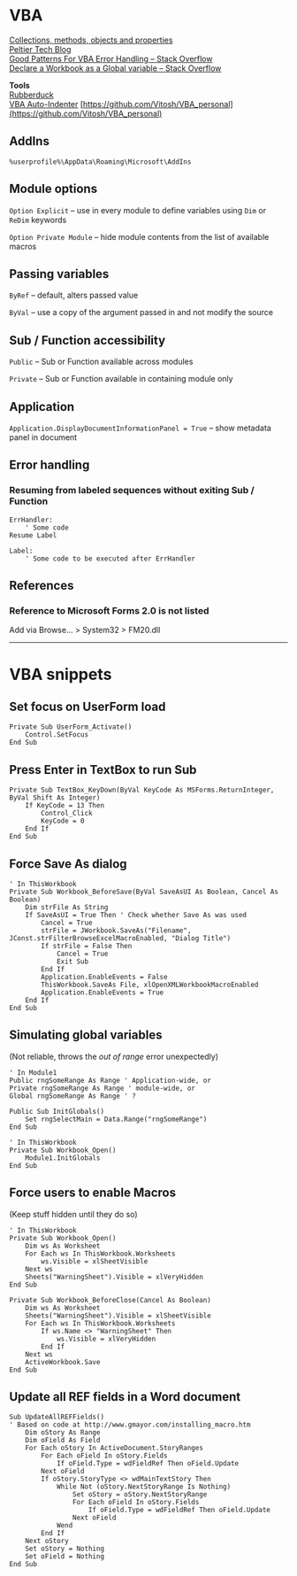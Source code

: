 # VBA 

[Collections, methods, objects and properties](https://www.wiseowl.co.uk/blog/s189/oop.htm)<br/>
[Peltier Tech Blog](https://peltiertech.com/)<br/>
[Good Patterns For VBA Error Handling – Stack Overflow](https://stackoverflow.com/questions/1038006/good-patterns-for-vba-error-handling)<br/>
[Declare a Workbook as a Global variable – Stack Overflow](https://stackoverflow.com/questions/31536519/declare-a-workbook-as-a-global-variable)

**Tools**<br/>
[Rubberduck](http://rubberduckvba.com/)<br/>
[VBA Auto-Indenter](https://www.automateexcel.com/vba/code-formatter/)
[https://github.com/Vitosh/VBA_personal](https://github.com/Vitosh/VBA_personal)

## AddIns

`%userprofile%\AppData\Roaming\Microsoft\AddIns`

## Module options

`Option Explicit` – use in every module to define variables using `Dim` or `ReDim` keywords

`Option Private Module` – hide module contents from the list of available macros

## Passing variables

`ByRef` – default,  alters passed value

`ByVal` – use a copy of the argument passed in and not modify the source

## Sub / Function accessibility

`Public` – Sub or Function available across modules

`Private` – Sub or Function available in containing module only

## Application

`Application.DisplayDocumentInformationPanel = True` – show metadata panel in document

## Error handling

### Resuming from labeled sequences without exiting Sub / Function

    ErrHandler:
        ' Some code
    Resume Label

    Label:
        ' Some code to be executed after ErrHandler  

## References

### Reference to Microsoft Forms 2.0 is not listed

Add via Browse... > System32 > FM20.dll 

***

# VBA snippets

## Set focus on UserForm load

    Private Sub UserForm_Activate()
        Control.SetFocus
    End Sub

## Press Enter in TextBox to run Sub

    Private Sub TextBox_KeyDown(ByVal KeyCode As MSForms.ReturnInteger, ByVal Shift As Integer)
        If KeyCode = 13 Then
            Control_Click
            KeyCode = 0
        End If
    End Sub

## Force Save As dialog

    ' In ThisWorkbook
    Private Sub Workbook_BeforeSave(ByVal SaveAsUI As Boolean, Cancel As Boolean)
        Dim strFile As String
        If SaveAsUI = True Then ' Check whether Save As was used
            Cancel = True
            strFile = JWorkbook.SaveAs("Filename", JConst.strFilterBrowseExcelMacroEnabled, "Dialog Title")
            If strFile = False Then
                Cancel = True
                Exit Sub
            End If
            Application.EnableEvents = False 
            ThisWorkbook.SaveAs File, xlOpenXMLWorkbookMacroEnabled
            Application.EnableEvents = True
        End If
    End Sub

## Simulating global variables

(Not reliable, throws the _out of range_ error unexpectedly)

    ' In Module1
    Public rngSomeRange As Range ' Application-wide, or
    Private rngSomeRange As Range ' module-wide, or
    Global rngSomeRange As Range ' ?

    Public Sub InitGlobals()
        Set rngSelectMain = Data.Range("rngSomeRange")
    End Sub

    ' In ThisWorkbook
    Private Sub Workbook_Open()
        Module1.InitGlobals
    End Sub

## Force users to enable Macros

(Keep stuff hidden until they do so)

    ' In ThisWorkbook
    Private Sub Workbook_Open()
        Dim ws As Worksheet
        For Each ws In ThisWorkbook.Worksheets
            ws.Visible = xlSheetVisible
        Next ws
        Sheets("WarningSheet").Visible = xlVeryHidden
    End Sub

    Private Sub Workbook_BeforeClose(Cancel As Boolean)
        Dim ws As Worksheet
        Sheets("WarningSheet").Visible = xlSheetVisible
        For Each ws In ThisWorkbook.Worksheets
            If ws.Name <> "WarningSheet" Then
                ws.Visible = xlVeryHidden
            End If
        Next ws
        ActiveWorkbook.Save
    End Sub

## Update all REF fields in a Word document

    Sub UpdateAllREFFields()
    ' Based on code at http://www.gmayor.com/installing_macro.htm
        Dim oStory As Range
        Dim oField As Field
        For Each oStory In ActiveDocument.StoryRanges
            For Each oField In oStory.Fields
                If oField.Type = wdFieldRef Then oField.Update
            Next oField
            If oStory.StoryType <> wdMainTextStory Then
                While Not (oStory.NextStoryRange Is Nothing)
                    Set oStory = oStory.NextStoryRange
                    For Each oField In oStory.Fields
                        If oField.Type = wdFieldRef Then oField.Update			
                    Next oField
                Wend
            End If
        Next oStory
        Set oStory = Nothing
        Set oField = Nothing
    End Sub
